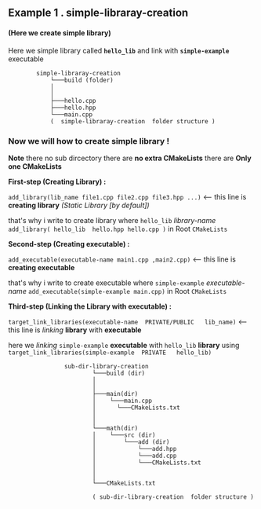 
## Example 1 . simple-libraray-creation 
#### (Here we create simple library)


Here we simple library called **`hello_lib`** and link with  **`simple-example`** executable 

            simple-libraray-creation
                └───build (folder) 
                │ 
                │     
                ├───hello.cpp
                ├───hello.hpp
                └───main.cpp
                (  simple-libraray-creation  folder structure )


### Now we will how to create simple library !


**Note** there no sub dircectory there are **no extra CMakeLists** there are **Only one CMakeLists** 

**First-step (Creating Library) :**

`add_library(lib_name file1.cpp file2.cpp file3.hpp ...)` <-- this line is **creating library** *(Static Library [by default])*

that's why i write to create library where `hello_lib` *library-name* `add_library( hello_lib  hello.hpp hello.cpp )` in Root `CMakeLists` 

**Second-step (Creating executable) :**

`add_executable(executable-name main1.cpp ,main2.cpp)` <-- this line is **creating executable**   

that's why i write to create executable where `simple-example` *executable-name* `add_executable(simple-example main.cpp)` in Root `CMakeLists` 

**Third-step (Linking the Library with executable) :**

`target_link_libraries(executable-name  PRIVATE/PUBLIC   lib_name)` <-- this line is *linking* **library** with **executable**

here we *linking*  `simple-example` **executable** with `hello_lib` **library** using `target_link_libraries(simple-example  PRIVATE   hello_lib)`

                    sub-dir-library-creation
                            └───build (dir) 
                            │
                            │ 
                            ├───main(dir)
                            │    └───main.cpp
                            │      └───CMakeLists.txt   
                            │    
                            │ 
                            └───math(dir)
                            │    └───src (dir)
                            │        └───add (dir)
                            │            └───add.hpp
                            │            └───add.cpp
                            │            └───CMakeLists.txt  
                            │
                            │
                            └───CMakeLists.txt 

                            ( sub-dir-library-creation  folder structure )